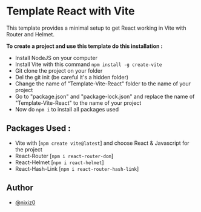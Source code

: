 # Template React with Vite

This template provides a minimal setup to get React working in Vite with Router and Helmet.

**To create a project and use this template do this installation :**
- Install NodeJS on your computer
- Install Vite with this command ```npm install -g create-vite```
- Git clone the project on your folder
- Del the git init (be careful it's a hidden folder)
- Change the name of "Template-Vite-React" folder to the name of your project
- Go to "package.json" and "package-lock.json" and replace the name of "Template-Vite-React" to the name of your project
- Now do ```npm i``` to install all packages used


## Packages Used :
- Vite with [```npm create vite@latest```] and choose React & Javascript for the project
- React-Router [```npm i react-router-dom```]
- React-Helmet [```npm i react-helmet```]
- React-Hash-Link [```npm i react-router-hash-link```]


## Author

- [@nixiz0](https://github.com/nixiz0)
